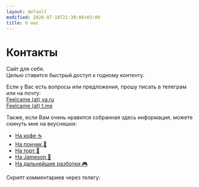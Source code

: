 ```yaml
---
layout: default
modified: 2020-07-10T21:39:06+03:00
title: О нас
---
```


# Контакты

Сайт для себя.  
Целью ставится быстрый доступ к годному контенту.

Если у Вас есть вопросы или предложения, прошу писать в телеграм или на почту:  
[Feelcame (at) ya.ru](mailto:mljaaa@ya.ru)  
[Feelcame (at) t.me](https://t.me/feelcame)

Также, если Вам очень нравится собранная здесь информация, можете скинуть мне на вкусняшки:  
* [На кофе :coffee:](https://t.me/feelpowerbot?start=tea)
* [На пончик :doughnut:](https://t.me/feelpowerbot?start=tea)
* [На торт :cake:](https://t.me/feelpowerbot?start=tea)
* [На Jameson :tumbler_glass:](https://t.me/feelpowerbot?start=tea)
* [На дальнейшие разботки :video_game:](https://t.me/feelpowerbot?start=tea)


Скрипт комментариев через телегу:  
<script async src="https://comments.app/js/widget.js?2" data-comments-app-website="zuRUPyyL" data-limit="5"></script>